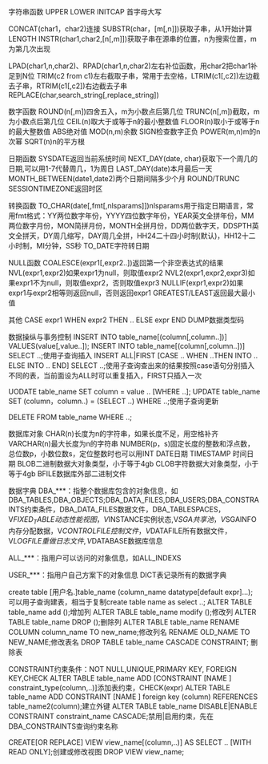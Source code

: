 字符串函数
UPPER 
LOWER
INITCAP 首字母大写

CONCAT(char1，char2)连接
SUBSTR(char，[m[,n]])获取子串，从1开始计算
LENGTH
INSTR(char1,char2,[n[,m]])获取子串在源串的位置，n为搜索位置，m为第几次出现


LPAD(char1,n,char2)、RPAD(char1,n,char2)左右补位函数，用char2把char1补足到N位
TRIM(c2 from c1)左右截取子串，常用于去空格，LTRIM(c1[,c2])左边截去子串，RTRIM(c1[,c2])右边截去子串
REPLACE(char,search_string[,replace_string])

数字函数
ROUND(n[,m])四舍五入，m为小数点后第几位
TRUNC(n[,m])截取，m为小数点后第几位
CEIL(n)取大于或等于n的最小整数值
FLOOR(n)取小于或等于n的最大整数值
ABS绝对值
MOD(n,m)余数
SIGN检查数字正负
POWER(m,n)m的n次幂
SQRT(n)n的平方根

日期函数
SYSDATE返回当前系统时间
NEXT_DAY(date, char)获取下一个周几的日期,可以用1-7代替周几，1为周日
LAST_DAY(date)本月最后一天
MONTH_BETWEEN(date1,date2)两个日期间隔多少个月
ROUND/TRUNC
SESSIONTIMEZONE返回时区

转换函数
TO_CHAR(date[,fmt[,nlsparams]])nlsparams用于指定日期语言，常用fmt格式：YY两位数字年份，YYYY四位数字年份，YEAR英文全拼年份，MM两位数字月份，MON简拼月份，MONTH全拼月份，DD两位数字天，DDSPTH英文全拼天，DY周几缩写，DAY周几全拼，HH24二十四小时制(默认)，HH12十二小时制，MI分钟，SS秒
TO_DATE字符转日期

NULL函数
COALESCE(expr1[,expr2..])返回第一个非空表达式的结果
NVL(expr1,expr2)如果expr1为null，则取值expr2
NVL2(expr1,expr2,expr3)如果expr1不为null，则取值expr2，否则取值expr3
NULLIF(expr1,expr2)如果expr1与expr2相等则返回null，否则返回expr1
GREATEST/LEAST返回最大最小值


其他
CASE expr1 WHEN expr2 THEN .. ELSE expr END 
DUMP数据类型码


数据操纵与事务控制
INSERT INTO table_name[(column[,column..])] VALUES(value[,value..]);
INSERT INTO table_name[(column[,column..])] SELECT ..;使用子查询插入
INSERT ALL|FIRST [CASE .. WHEN ..THEN INTO .. ELSE INTO .. END] SELECT ..;使用子查询查出来的结果按照case语句分别插入不同的表，当前面设为ALL时可以重复插入，FIRST只插入一次

UODATE table_name SET column = value .. [WHERE ..];
UPDATE table_name SET (column，column..) = (SELECT ..) WHERE ..;使用子查询更新

DELETE FROM table_name WHERE ..;

数据库对象
CHAR(n)长度为n的字符串，如果长度不足，用空格补齐
VARCHAR(n)最大长度为n的字符串
NUMBER(p，s)固定长度的整数和浮点数，总位数p，小数位数s，定位整数时也可以用INT
DATE日期
TIMESTAMP 时间日期
BLOB二进制数据大对象类型，小于等于4gb
CLOB字符数据大对象类型，小于等于4gb
BFILE数据库外部二进制文件

数据字典
DBA_***：指整个数据库包含的对象信息，如DBA_TABLES,DBA_OBJECTS;DBA_DATA_FILES,DBA_USERS;DBA_CONSTRAINTS约束条件，DBA_DATA_FILES数据文件，DBA_TABLESPACES，V$FIXED_TABLE动态性能视图，V$INSTANCE实例状态,V$SGA共享池，V$SGAINFO内存分配数据，V$CONTROLFILE控制文件，V$DATAFILE所有数据文件，V$LOGFILE重做日志文件,V$DATABASE数据库信息

ALL_***：指用户可以访问的对象信息，如ALL_INDEXS

USER_***：指用户自己方案下的对象信息
DICT表记录所有的数据字典

create table [用户名.]table_name (column_name datatype[default expr]...); 可以用子查询建表，相当于复制create table name as select ..;
ALTER TABLE table_name add ();增加列
ALTER TABLE table_name modify ();修改列
ALTER TABLE table_name DROP ();删除列
ALTER TABLE table_name RENAME COLUMN column_name TO new_name;修改列名
RENAME OLD_NAME TO NEW_NAME;修改表名
DROP TABLE table_name CASCADE CONSTRAINT; 删除表

CONSTRAINT约束条件：NOT NULL,UNIQUE,PRIMARY KEY, FOREIGN KEY,CHECK
ALTER TABLE table_name ADD [CONSTRAINT [NAME ] constraint_type(column,..)]添加表约束，CHECK(expr)
ALTER TABLE table_name ADD CONSTRAINT [NAME ] foreign key (column) REFERENCES table_name2(column);建立外键
ALTER TABLE table_name DISABLE|ENABLE CONSTRAINT constraint_name CASCADE;禁用|启用约束，先在DBA_CONSTRAINTS查询约束名称

CREATE[OR REPLACE] VIEW view_name[(column,..)] AS SELECT .. [WITH READ ONLY];创建或修改视图
DROP VIEW view_name;

